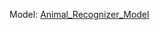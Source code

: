 Model: [Animal_Recognizer_Model](https://drive.google.com/file/d/1jdLuTvAwGO6VuPUKQm5907fRrxKq16p7/view?usp=drive_link)
